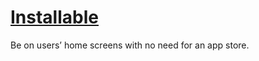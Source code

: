 # [Installable](https://web.dev/installable)
Be on users’ home screens with no need for an app store.